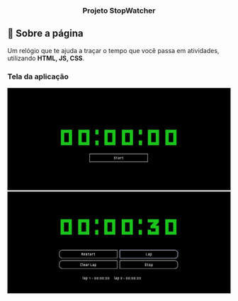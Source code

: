 <h3 align="center">
  Projeto StopWatcher
</h3>

## :rocket: Sobre a página

Um relógio que te ajuda a traçar o tempo que você passa em atividades, utilizando **HTML, JS, CSS**.

### Tela da aplicação

![image](https://github.com/JonanthaW/Projeto-StopWatcher/blob/main/assets/example1.jpg)
![image](https://github.com/JonanthaW/Projeto-StopWatcher/blob/main/assets/example2.jpg)
